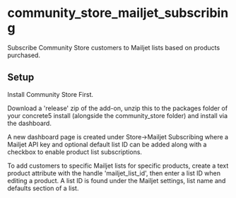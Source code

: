 # community_store_mailjet_subscribing
Subscribe Community Store customers to Mailjet lists based on products purchased.

## Setup
Install Community Store First.

Download a 'release' zip of the add-on, unzip this to the packages folder of your concrete5 install (alongside the community_store folder) and install via the dashboard.

A new dashboard page is created under Store->Mailjet Subscribing where a Mailjet API key and optional default list ID can be added along with a checkbox to enable product list subscriptions.

To add customers to specific Mailjet lists for specific products, create a text product attribute with the handle 'mailjet_list_id', then enter a list ID when editing a product. A list ID is found under the Mailjet settings, list name and defaults section of a list.
